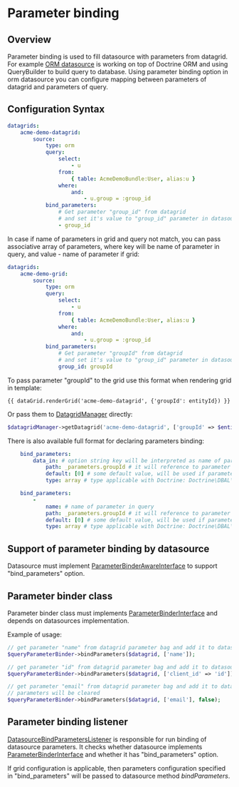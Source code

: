 Parameter binding
=================

## Overview

Parameter binding is used to fill datasource with parameters from datagrid. For example
[ORM datasource](./datasources/orm.md) is working on top of Doctrine ORM and using QueryBuilder to build query to
database. Using parameter binding option in orm datasource you can configure mapping between
parameters of datagrid and parameters of query.

## Configuration Syntax

``` yml
datagrids:
    acme-demo-datagrid:
        source:
            type: orm
            query:
                select:
                    - u
                from:
                    { table: AcmeDemoBundle:User, alias:u }
                where:
                    and:
                        - u.group = :group_id
            bind_parameters:
                # Get parameter "group_id" from datagrid
                # and set it's value to "group_id" parameter in datasource query
                - group_id
```

In case if name of parameters in grid and query not match, you can pass associative array of parameters, where key will
be name of parameter in query, and value - name of parameter if grid:

``` yml
datagrids:
    acme-demo-grid:
        source:
            type: orm
            query:
                select:
                    - u
                from:
                    { table: AcmeDemoBundle:User, alias:u }
                where:
                    and:
                        - u.group = :group_id
            bind_parameters:
                # Get parameter "groupId" from datagrid
                # and set it's value to "group_id" parameter in datasource query
                group_id: groupId
```

To pass parameter "groupId" to the grid use this format when rendering grid in template:

``` twig
{{ dataGrid.renderGrid('acme-demo-datagrid', {'groupId': entityId}) }}
```

Or pass them to [DatagridManager](./../../../Datagrid/DatagridManager.php) directly:

``` php
$datagridManager->getDatagrid('acme-demo-datagrid', ['groupId' => $entityId]);
```

There is also available full format for declaring parameters binding:

``` yml
    bind_parameters:
        data_in: # option string key will be interpreted as name of parameter in query
            path: _parameters.groupId # it will reference to parameter groupId in key _parameters of parameter bag.
            default: [0] # some default value, will be used if parameter is not passed
            type: array # type applicable with Doctrine: Doctrine\DBAL\Types\Type::getType()
```

``` yml
    bind_parameters:
        -
            name: # name of parameter in query
            path: _parameters.groupId # it will reference to parameter groupId in key _parameters of parameter bag.
            default: [0] # some default value, will be used if parameter is not passed
            type: array # type applicable with Doctrine: Doctrine\DBAL\Types\Type::getType()
```

## Support of parameter binding by datasource

Datasource must implement [ParameterBinderAwareInterface](./../../../Datasource/ParameterBinderAwareInterface.php)
to support "bind_parameters" option.

## Parameter binder class

Parameter binder class must implements [ParameterBinderInterface](./../../../Datasource/ParameterBinderInterface.php) and
depends on datasources implementation.

Example of usage:

``` php
// get parameter "name" from datagrid parameter bag and add it to datasource
$queryParameterBinder->bindParameters($datagrid, ['name']);

// get parameter "id" from datagrid parameter bag and add it to datasource as parameter "client_id"
$queryParameterBinder->bindParameters($datagrid, ['client_id' => 'id']);

// get parameter "email" from datagrid parameter bag and add it to datasource, all other existing
// parameters will be cleared
$queryParameterBinder->bindParameters($datagrid, ['email'], false);
```

## Parameter binding listener

[DatasourceBindParametersListener](./../../../EventListener/DatasourceBindParametersListener.php) is responsible
for run binding of datasource parameters. It checks whether datasource implements
[ParameterBinderInterface](./../../../Datasource/ParameterBinderInterface.php) and whether it has "bind_parameters" option.

If grid configuration is applicable, then parameters configuration specified in "bind_parameters" will be passed to
datasource method _bindParameters_.
